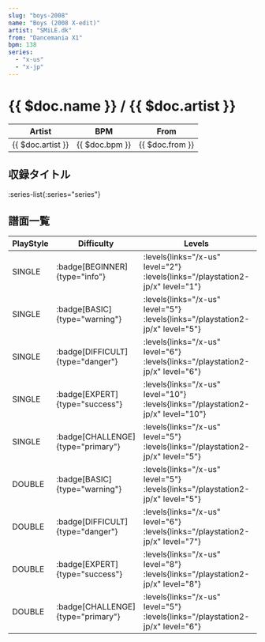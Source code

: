 ```yaml
---
slug: "boys-2008"
name: "Boys (2008 X-edit)"
artist: "SMiLE.dk"
from: "Dancemania X1"
bpm: 138
series:
  - "x-us"
  - "x-jp"
---
```


# {{ $doc.name }} / {{ $doc.artist }}

|Artist|BPM|From|
|------|---|----|
|{{ $doc.artist }}|{{ $doc.bpm }}|{{ $doc.from }}|

## 収録タイトル

:series-list{:series="series"}

## 譜面一覧

|PlayStyle|Difficulty|Levels|Notes|Movie|
|---------|----------|------|-----|-----|
|SINGLE| :badge[BEGINNER]{type="info"}| :levels{links="/x-us" level="2"}  :levels{links="/playstation2-jp/x" level="1"}|67/0||
|SINGLE| :badge[BASIC]{type="warning"}| :levels{links="/x-us" level="5"}  :levels{links="/playstation2-jp/x" level="5"}|159/3||
|SINGLE| :badge[DIFFICULT]{type="danger"}| :levels{links="/x-us" level="6"}  :levels{links="/playstation2-jp/x" level="6"}|187/17||
|SINGLE| :badge[EXPERT]{type="success"}| :levels{links="/x-us" level="10"}  :levels{links="/playstation2-jp/x" level="10"}|238/24||
|SINGLE| :badge[CHALLENGE]{type="primary"}| :levels{links="/x-us" level="5"}  :levels{links="/playstation2-jp/x" level="5"}|143/3(17)||
|DOUBLE| :badge[BASIC]{type="warning"}| :levels{links="/x-us" level="5"}  :levels{links="/playstation2-jp/x" level="5"}|167/1||
|DOUBLE| :badge[DIFFICULT]{type="danger"}| :levels{links="/x-us" level="6"}  :levels{links="/playstation2-jp/x" level="7"}|193/1||
|DOUBLE| :badge[EXPERT]{type="success"}| :levels{links="/x-us" level="8"}  :levels{links="/playstation2-jp/x" level="8"}|224/5||
|DOUBLE| :badge[CHALLENGE]{type="primary"}| :levels{links="/x-us" level="5"}  :levels{links="/playstation2-jp/x" level="6"}|153/1(15)||
